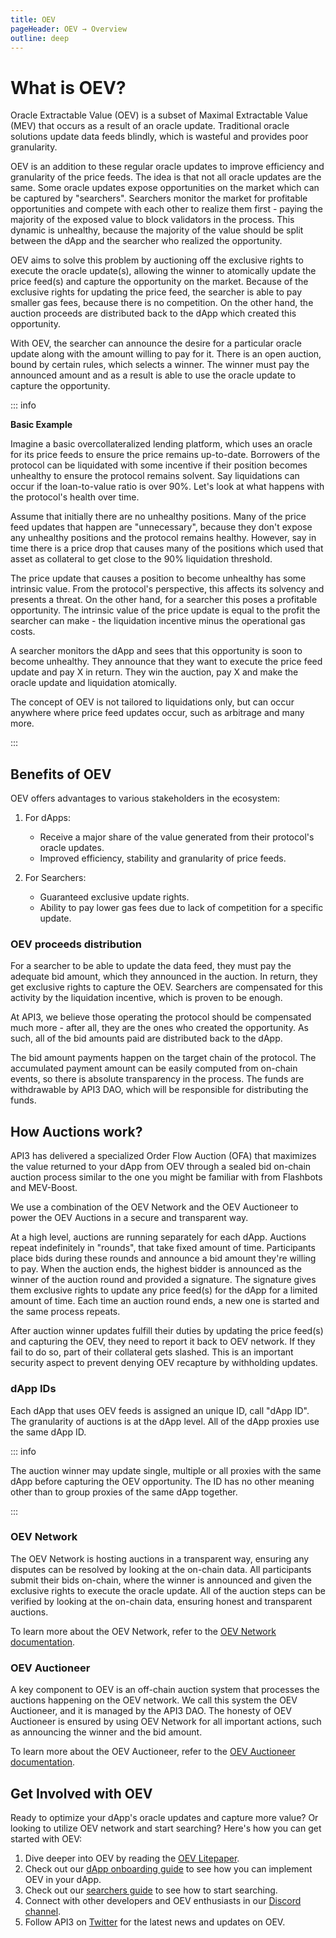 ```yaml
---
title: OEV
pageHeader: OEV → Overview
outline: deep
---
```


<PageHeader/>

# What is OEV?

Oracle Extractable Value (OEV) is a subset of Maximal Extractable Value (MEV)
that occurs as a result of an oracle update. Traditional oracle solutions update
data feeds blindly, which is wasteful and provides poor granularity.

OEV is an addition to these regular oracle updates to improve efficiency and
granularity of the price feeds. The idea is that not all oracle updates are the
same. Some oracle updates expose opportunities on the market which can be
captured by "searchers". Searchers monitor the market for profitable
opportunities and compete with each other to realize them first - paying the
majority of the exposed value to block validators in the process. This dynamic
is unhealthy, because the majority of the value should be split between the dApp
and the searcher who realized the opportunity.

OEV aims to solve this problem by auctioning off the exclusive rights to execute
the oracle update(s), allowing the winner to atomically update the price feed(s)
and capture the opportunity on the market. Because of the exclusive rights for
updating the price feed, the searcher is able to pay smaller gas fees, because
there is no competition. On the other hand, the auction proceeds are distributed
back to the dApp which created this opportunity.

With OEV, the searcher can announce the desire for a particular oracle update
along with the amount willing to pay for it. There is an open auction, bound by
certain rules, which selects a winner. The winner must pay the announced amount
and as a result is able to use the oracle update to capture the opportunity.

::: info

**Basic Example**

Imagine a basic overcollateralized lending platform, which uses an oracle for
its price feeds to ensure the price remains up-to-date. Borrowers of the
protocol can be liquidated with some incentive if their position becomes
unhealthy to ensure the protocol remains solvent. Say liquidations can occur if
the loan-to-value ratio is over 90%. Let's look at what happens with the
protocol's health over time.

Assume that initially there are no unhealthy positions. Many of the price feed
updates that happen are "unnecessary", because they don't expose any unhealthy
positions and the protocol remains healthy. However, say in time there is a
price drop that causes many of the positions which used that asset as collateral
to get close to the 90% liquidation threshold.

The price update that causes a position to become unhealthy has some intrinsic
value. From the protocol's perspective, this affects its solvency and presents a
threat. On the other hand, for a searcher this poses a profitable opportunity.
The intrinsic value of the price update is equal to the profit the searcher can
make - the liquidation incentive minus the operational gas costs.

A searcher monitors the dApp and sees that this opportunity is soon to become
unhealthy. They announce that they want to execute the price feed update and pay
X in return. They win the auction, pay X and make the oracle update and
liquidation atomically.

The concept of OEV is not tailored to liquidations only, but can occur anywhere
where price feed updates occur, such as arbitrage and many more.

:::

## Benefits of OEV

OEV offers advantages to various stakeholders in the ecosystem:

1. For dApps:

   - Receive a major share of the value generated from their protocol's oracle
     updates.
   - Improved efficiency, stability and granularity of price feeds.

2. For Searchers:

   - Guaranteed exclusive update rights.
   - Ability to pay lower gas fees due to lack of competition for a specific
     update.

### OEV proceeds distribution

For a searcher to be able to update the data feed, they must pay the adequate
bid amount, which they announced in the auction. In return, they get exclusive
rights to capture the OEV. Searchers are compensated for this activity by the
liquidation incentive, which is proven to be enough.

At API3, we believe those operating the protocol should be compensated much
more - after all, they are the ones who created the opportunity. As such, all of
the bid amounts paid are distributed back to the dApp.

The bid amount payments happen on the target chain of the protocol. The
accumulated payment amount can be easily computed from on-chain events, so there
is absolute transparency in the process. The funds are withdrawable by API3 DAO,
which will be responsible for distributing the funds.

<!-- TODO: Document auto BD here -->

## How Auctions work?

API3 has delivered a specialized Order Flow Auction (OFA) that maximizes the
value returned to your dApp from OEV through a sealed bid on-chain auction
process similar to the one you might be familiar with from Flashbots and
MEV-Boost.

<!-- TODO: Mention audits -->

We use a combination of the OEV Network and the OEV Auctioneer to power the OEV
Auctions in a secure and transparent way.

At a high level, auctions are running separately for each dApp. Auctions repeat
indefinitely in "rounds", that take fixed amount of time. Participants place
bids during these rounds and announce a bid amount they're willing to pay. When
the auction ends, the highest bidder is announced as the winner of the auction
round and provided a signature. The signature gives them exclusive rights to
update any price feed(s) for the dApp for a limited amount of time. Each time an
auction round ends, a new one is started and the same process repeats.

After auction winner updates fulfill their duties by updating the price feed(s)
and capturing the OEV, they need to report it back to OEV network. If they fail
to do so, part of their collateral gets slashed. This is an important security
aspect to prevent denying OEV recapture by withholding updates.

### dApp IDs

Each dApp that uses OEV feeds is assigned an unique ID, call "dApp ID". The
granularity of auctions is at the dApp level. All of the dApp proxies use the
same dApp ID.

::: info

The auction winner may update single, multiple or all proxies with the same dApp
before capturing the OEV opportunity. The ID has no other meaning other than to
group proxies of the same dApp together.

:::

### OEV Network

The OEV Network is hosting auctions in a transparent way, ensuring any disputes
can be resolved by looking at the on-chain data. All participants submit their
bids on-chain, where the winner is announced and given the exclusive rights to
execute the oracle update. All of the auction steps can be verified by looking
at the on-chain data, ensuring honest and transparent auctions.

To learn more about the OEV Network, refer to the
[OEV Network documentation](/oev/overview/oev-network).

### OEV Auctioneer

A key component to OEV is an off-chain auction system that processes the
auctions happening on the OEV network. We call this system the OEV Auctioneer,
and it is managed by the API3 DAO. The honesty of OEV Auctioneer is ensured by
using OEV Network for all important actions, such as announcing the winner and
the bid amount.

To learn more about the OEV Auctioneer, refer to the
[OEV Auctioneer documentation](/oev/overview/oev-auctioneer).

## Get Involved with OEV

Ready to optimize your dApp's oracle updates and capture more value? Or looking
to utilize OEV network and start searching? Here's how you can get started with
OEV:

<!-- TODO: Update discord and Twitter links -->

1. Dive deeper into OEV by reading the
   [OEV Litepaper](https://raw.githubusercontent.com/api3dao/oev-litepaper/main/oev-litepaper.pdf).
2. Check out our [dApp onboarding guide](/oev/dapps/) to see how you can
   implement OEV in your dApp.
3. Check out our [searchers guide](/oev/searchers/) to see how to start
   searching.
4. Connect with other developers and OEV enthusiasts in our
   [Discord channel](#).
5. Follow API3 on [Twitter](#) for the latest news and updates on OEV.

